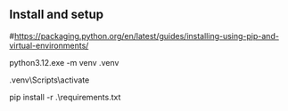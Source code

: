 ## Install and setup
#https://packaging.python.org/en/latest/guides/installing-using-pip-and-virtual-environments/

python3.12.exe -m venv .venv

.venv\Scripts\activate

pip install -r .\requirements.txt


